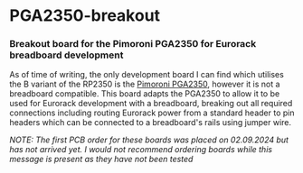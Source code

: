 # PGA2350-breakout
### Breakout board for the Pimoroni PGA2350 for Eurorack breadboard development

As of time of writing, the only development board I can find which utilises the B variant of the RP2350 is the [Pimoroni PGA2350](https://shop.pimoroni.com/products/pga2350?variant=42092629229651), however it is not a breadboard compatible. This board adapts the PGA2350 to allow it to be used for Eurorack development with a breadboard, breaking out all required connections including routing Eurorack power from a standard header to pin headers which can be connected to a breadboard's rails using jumper wire.

*NOTE: The first PCB order for these boards was placed on 02.09.2024 but has not arrived yet. I would not recommend ordering boards while this message is present as they have not been tested*
